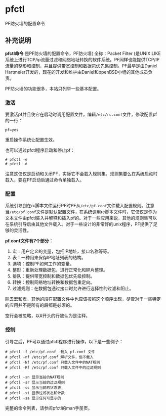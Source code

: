 pfctl
===

PF防火墙的配置命令

## 补充说明

**pfctl命令** 是PF防火墙的配置命令，PF防火墙( 全称：Packet Filter )是UNIX LIKE系统上进行TCP/ip流量过滤和网络地址转换的软件系统。PF同样也能提供TCP/IP流量的整形和控制，并且提供带宽控制和数据包优先集控制。PF最早是由Daniel Hartmeier开发的，现在的开发和维护由Daniel和openBSD小组的其他成员负责。

PF防火墙的功能很多，本站只列举一些基本配置。

### 激活  

要激活pf并且使它在启动时调用配置文件，编辑`/etc/rc.conf`文件，修改配置pf的一行：

```
pf=yes
```

重启操作系统让配置生效。

也可以通过pfctl程序启动和停止pf：

```
# pfctl -e
# pfctl -d
```

注意这仅仅是启动和关闭PF，实际它不会载入规则集，规则集要么在系统启动时载入，要在PF启动后通过命令单独载入。

### 配置  

系统引导到在rc脚本文件运行PF时PF从`/etc/pf.conf`文件载入配置规则。注意当`/etc/pf.conf`文件是默认配置文件，在系统调用rc脚本文件时，它仅仅是作为文本文件由pfctl装入并解释和插入pf的。对于一些应用来说，其他的规则集可以在系统引导后由其他文件载入。对于一些设计的非常好的unix程序，PF提供了足够的灵活性。

 **pf.conf文件有7个部分：** 

1.  宏：用户定义的变量，包括IP地址，接口名称等等。
2.  表：一种用来保存IP地址列表的结构。
3.  选项：控制PF如何工作的变量。
4.  整形：重新处理数据包，进行正常化和碎片整理。
5.  排队：提供带宽控制和数据包优先级控制。
6.  转换：控制网络地址转换和数据包重定向。
7.  过滤规则：在数据包通过接口时允许进行选择性的过滤和阻止。

除去宏和表，其他的段在配置文件中也应该按照这个顺序出现，尽管对于一些特定的应用并不是所有的段都是必须的。

空行会被忽略，以#开头的行被认为是注释。

### 控制  

引导之后，PF可以通过pfctl程序进行操作，以下是一些例子：

```
# pfctl -f /etc/pf.conf  载入 pf.conf 文件
# pfctl -nf /etc/pf.conf 解析文件，但不载入
# pfctl -Nf /etc/pf.conf 只载入文件中的NAT规则
# pfctl -Rf /etc/pf.conf 只载入文件中的过滤规则

# pfctl -sn 显示当前的NAT规则
# pfctl -sr 显示当前的过滤规则
# pfctl -ss 显示当前的状态表
# pfctl -si 显示过滤状态和计数
# pfctl -sa 显示任何可显示的
```

完整的命令列表，请参阅pfctl的man手册页。


